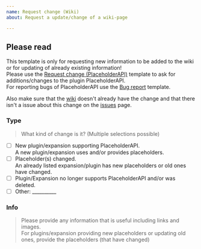 ```yaml
---
name: Request change (Wiki)  
about: Request a update/change of a wiki-page

---
```


[Request change (PlaceholderAPI)]: https://github.com/PlaceholderAPI/PlaceholderAPI/issues/new?template=change_request_placeholderapi.md
[Bug report]: https://github.com/PlaceholderAPI/PlaceholderAPI/issues/new?template=bug_report.md
[issues]: https://github.com/PlaceholderAPI/PlaceholderAPI/issues
[wiki]: https://github.com/PlaceholderAPI/PlaceholderAPI/wiki

## Please read
This template is only for requesting new information to be added to the wiki or for updating of already existing information!  
Please use the [Request change (PlaceholderAPI)] template to ask for additions/changes to the plugin PlaceholderAPI.  
For reporting bugs of PlaceholderAPI use the [Bug report] template.

Also make sure that the [wiki] doesn't already have the change and that there isn't a issue about this change on the [issues] page.

### Type
> What kind of change is it? (Multiple selections possible)
<!--
      Please select the right one, by changing the [ ] to [x]
-->
- [ ] New plugin/expansion supporting PlaceholderAPI.  
A new plugin/expansion uses and/or provides placeholders.
- [ ] Placeholder(s) changed.  
An already listed expansion/plugin has new placeholders or old ones have changed.
- [ ] Plugin/Expansion no longer supports PlaceholderAPI and/or was deleted.
- [ ] Other: __________ <!-- Use this if none of the above matches your request -->

### Info
> Please provide any information that is useful including links and images.  
> For plugins/expansion providing new placeholders or updating old ones, provide the placeholders (that have changed)
<!-- Please type below this line -->
